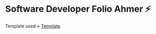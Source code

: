 # Software Developer Folio Ahmer ⚡️ 

Template used-> [Template](https://github.com/saadpasta/developerFolio).
